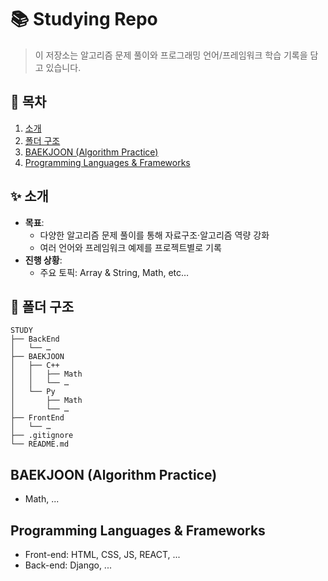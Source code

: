 # 📚 Studying Repo

> 이 저장소는 알고리즘 문제 풀이와 프로그래밍 언어/프레임워크 학습 기록을 담고 있습니다.


## 🚀 목차

1. [소개](#-소개)  
2. [폴더 구조](#-폴더-구조)  
3. [BAEKJOON (Algorithm Practice)](#baekjoon-algorithm-practice)  
4. [Programming Languages & Frameworks](#programming-languages--frameworks)  


## ✨ 소개

- **목표**:  
  - 다양한 알고리즘 문제 풀이를 통해 자료구조·알고리즘 역량 강화  
  - 여러 언어와 프레임워크 예제를 프로젝트별로 기록 
- **진행 상황**:  
  - 주요 토픽: Array & String, Math, etc…


## 📁 폴더 구조
```  
STUDY  
├── BackEnd
│   └── …
├── BAEKJOON  
│   ├── C++  
│   │   ├── Math
│   │   └── …
│   └── Py  
│       ├── Math
│       └── …
├── FrontEnd  
│   └── …
├── .gitignore  
└── README.md  
```  

## BAEKJOON (Algorithm Practice)
- Math, ...

## Programming Languages & Frameworks
- Front-end: HTML, CSS, JS, REACT, ...
- Back-end: Django, ...